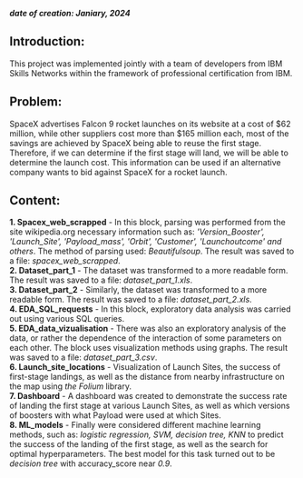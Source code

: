 _**date of creation: Janiary, 2024**_

## Introduction:  
This project was implemented jointly with a team of developers from IBM Skills Networks within the framework of professional certification from IBM.

## Problem:  
SpaceX advertises Falcon 9 rocket launches on its website at a cost of $62 million, while other suppliers cost more than $165 million each, most of the savings are achieved by SpaceX being able to reuse the first stage. Therefore, if we can determine if the first stage will land, we will be able to determine the launch cost. This information can be used if an alternative company wants to bid against SpaceX for a rocket launch.

## Content:  
 **1. Spacex_web_scrapped** - In this block, parsing was performed from the site wikipedia.org necessary information such as: _'Version_Booster', 'Launch_Site', 'Payload_mass', 'Orbit', 'Customer', 'Launchoutcome' and others_. The method of parsing used: _Beautifulsoup_. The result was saved to a file: _spacex_web_scrapped_.  
 **2. Dataset_part_1** - The dataset was transformed to a more readable form. The result was saved to a file: _dataset_part_1.xls_.  
 **3. Dataset_part_2** - Similarly, the dataset was transformed to a more readable form. The result was saved to a file: _dataset_part_2.xls_.  
 **4. EDA_SQL_requests** - In this block, exploratory data analysis was carried out using various SQL queries.  
 **5. EDA_data_vizualisation** - There was also an exploratory analysis of the data, or rather the dependence of the interaction of some parameters on each other. The block uses visualization methods using graphs. The result was saved to a file: _dataset_part_3.csv_.  
 **6. Launch_site_locations** - Visualization of Launch Sites, the success of first-stage landings, as well as the distance from nearby infrastructure on the map using _the Folium_ library.  
 **7. Dashboard** - A dashboard was created to demonstrate the success rate of landing the first stage at various Launch Sites, as well as which versions of boosters with what Payload were used at which Sites.  
 **8. ML_models** - Finally were considered different machine learning methods, such as: _logistic regression, SVM, decision tree, KNN_ to predict the success of the landing of the first stage, as well as the search for optimal hyperparameters. The best model for this task turned out to be _decision tree_ with accuracy_score near _0.9_.  
